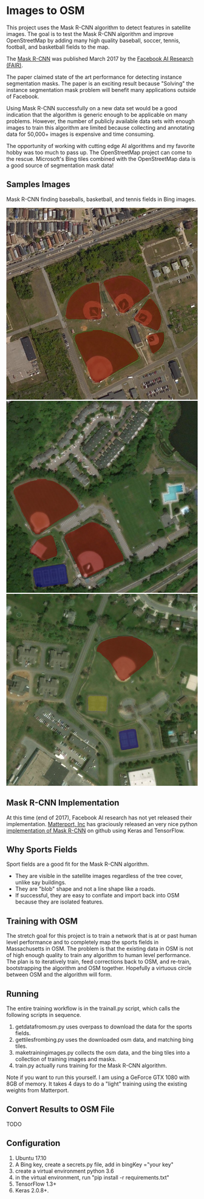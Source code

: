 # Images to OSM
This project uses the Mask R-CNN algorithm to detect features in satellite images. The goal is to test the Mask R-CNN algorithm and improve OpenStreetMap by adding many high quality baseball, soccer, tennis, football, and basketball fields to the map.

The [Mask R-CNN]([https://arxiv.org/abs/1703.06870) was published March 2017 by the [Facebook AI Research (FAIR)](https://research.fb.com/category/facebook-ai-research-fair/). 

The paper claimed state of the art performance for detecting instance segmentation masks. The paper is an exciting result because "Solving" the instance segmentation mask problem will benefit many applications outside of Facebook. 

Using Mask R-CNN successfully on a new data set would be a good indication that the algorithm is generic enough to be applicable on many problems. However, the number of publicly available data sets with enough images to train this algorithm are limited because collecting and annotating data for 50,000+ images is expensive and time consuming. 

The opportunity of working with cutting edge AI algorithms and my favorite hobby was too much to pass up. The OpenStreetMap project can come to the rescue. Microsoft's Bing tiles combined with the OpenStreetMap data is a good source of segmentation mask data!

## Samples Images

Mask R-CNN finding baseballs, basketball, and tennis fields in Bing images.

![OSM Mask R-CNN sample 1](/sample-images/sample1.png)
![OSM Mask R-CNN sample 2](/sample-images/sample2.png)
![OSM Mask R-CNN sample 3](/sample-images/sample3.png)

## Mask R-CNN Implementation

At this time (end of 2017), Facebook AI research has not yet released their implementation. [Matterport, Inc](https://matterport.com/) has graciously released an very nice python [implementation of Mask R-CNN](https://github.com/matterport/Mask_RCNN) on github using Keras and TensorFlow. 

## Why Sports Fields

Sport fields are a good fit for the Mask R-CNN algorithm. 

- They are visible in the satellite images regardless of the tree cover, unlike say buildings. 
- They are "blob" shape and not a line shape like a roads.
- If successful, they are easy to conflate and import back into OSM because they are isolated features.

## Training with OSM

The stretch goal for this project is to train a network that is at or past human level performance and to completely map the sports fields in Massachusetts in OSM. The problem is that the existing data in OSM is not of high enough quality to train any algorithm to human level performance.  The plan is to iteratively train, feed corrections back to OSM, and re-train, bootstrapping the algorithm and OSM together. Hopefully a virtuous circle between OSM and the algorithm will form.

## Running

The entire training workflow is in the trainall.py script, which calls the following scripts in 
sequence.

1. getdatafromosm.py uses overpass to download the data for the sports fields.
2. gettilesfrombing.py uses the downloaded osm data, and matching bing tiles.
3. maketrainingimages.py collects the osm data, and the bing tiles into a collection of training images and masks.
4. train.py actually runs training for the Mask R-CNN algorithm.

Note if you want to run this yourself. I am using a GeForce GTX 1080 with 8GB of memory. It takes 4 days to do a "light" training using the existing weights from Matterport.

## Convert Results to OSM File

TODO

## Configuration 

1. Ubuntu 17.10
2. A Bing key, create a secrets.py file, add in bingKey ="your key"
3. create a virtual environment python 3.6 
4. in the virtual environment, run "pip install -r requirements.txt"
5. TensorFlow 1.3+ 
6. Keras 2.0.8+.

